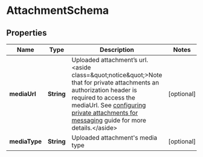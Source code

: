 

# AttachmentSchema

## Properties

Name | Type | Description | Notes
------------ | ------------- | ------------- | -------------
**mediaUrl** | **String** | Uploaded attachment’s url.  &lt;aside class&#x3D;\&quot;notice\&quot;&gt;Note that for private attachments an authorization header is required to access the mediaUrl. See [configuring private attachments for messaging](https://developer.zendesk.com/documentation/zendesk-web-widget-sdks/messaging_private_attachments/) guide for more details.&lt;/aside&gt;  |  [optional]
**mediaType** | **String** | Uploaded attachment&#39;s media type |  [optional]



